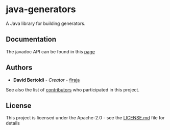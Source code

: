 # java-generators

A Java library for building generators.

## Documentation

The javadoc API can be found in this [page](https://firaja.github.io/java-generators/doc)


## Authors

* **David Bertoldi** - *Creator* - [firaja](https://github.com/firaja)

See also the list of [contributors](https://github.com/firaja/java-generators/graphs/contributors) who participated in this project.

## License

This project is licensed under the Apache-2.0 - see the [LICENSE.md](LICENSE.md) file for details


